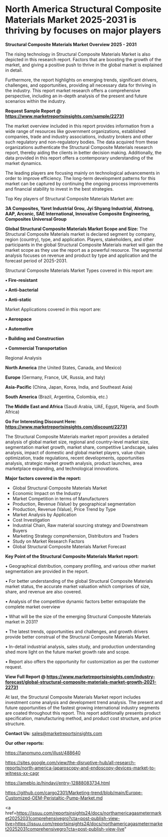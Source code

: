 # North America Structural Composite Materials Market 2025-2031 is thriving by focuses on major players

<Strong> Structural Composite Materials Market Overview 2025 - 2031</strong>

The rising technology in Structural Composite Materials Market is also depicted in this research report. Factors that are boosting the growth of the market, and giving a positive push to thrive in the global market is explained in detail.

Furthermore, the report highlights on emerging trends, significant drivers, challenges, and opportunities, providing all necessary data for thriving in the industry. This report market research offers a comprehensive perspective, including an in-depth analysis of the present and future scenarios within the industry.

<strong>Request Sample Report @ <a href=https://www.marketreportsinsights.com/sample/22731>https://www.marketreportsinsights.com/sample/22731</a></strong>

The market overview included in this report provides information from a wide range of resources like government organizations, established companies, trade and industry associations, industry brokers and other such regulatory and non-regulatory bodies. The data acquired from these organizations authenticate the Structural Composite Materials research report, thereby aiding the clients in better decision making. Additionally, the data provided in this report offers a contemporary understanding of the market dynamics.

The leading players are focusing mainly on technological advancements in order to improve efficiency. The long-term development patterns for this market can be captured by continuing the ongoing process improvements and financial stability to invest in the best strategies.

Top Key players of Structural Composite Materials Market are:

<strong>3A Composites, Yaret Industrial Grou, Jyi Shyang Industrial, Alstrong, AAP, Arconic, SAE International, Innovative Composite Engineering, Composites Universal Group</strong>

<strong><b>Global Structural Composite Materials Market Scope and Size:</b></strong>
The Structural Composite Materials market is declared segment by company, region (country), type, and application. Players, stakeholders, and other participants in the global Structural Composite Materials market will gain the market scope as they use the report as a powerful resource. The segmental analysis focuses on revenue and product by type and application and the forecast period of 2025-2031.

Structural Composite Materials Market Types covered in this report are:

<strong>• Fire-resistant

• Anti-bacterial

• Anti-static</strong>

Market Applications covered in this report are:

<strong>• Aerospace

• Automotive

• Building and Construction

• Commercial Transportation</strong> 

Regional Analysis

<strong>North America</strong> (the United States, Canada, and Mexico)

<strong>Europe</strong> (Germany, France, UK, Russia, and Italy)

<strong>Asia-Pacific</strong> (China, Japan, Korea, India, and Southeast Asia)

<strong>South America</strong> (Brazil, Argentina, Colombia, etc.)

<strong>The Middle East and Africa</strong> (Saudi Arabia, UAE, Egypt, Nigeria, and South Africa)

<strong>Go For Interesting Discount Here: <a href=https://www.marketreportsinsights.com/discount/22731>https://www.marketreportsinsights.com/discount/22731</a></strong>

The Structural Composite Materials market report provides a detailed analysis of global market size, regional and country-level market size, segmentation market growth, market share, competitive Landscape, sales analysis, impact of domestic and global market players, value chain optimization, trade regulations, recent developments, opportunities analysis, strategic market growth analysis, product launches, area marketplace expanding, and technological innovations.

<strong><b>Major factors covered in the report:</b></strong>
<ul>
  <li>Global Structural Composite Materials Market </li>
  <li>Economic Impact on the Industry</li>
  <li>Market Competition in terms of Manufacturers</li>
  <li>Production, Revenue (Value) by geographical segmentation</li>
  <li>Production, Revenue (Value), Price Trend by Type</li>
  <li>Market Analysis by Application</li>
  <li>Cost Investigation</li>
  <li>Industrial Chain, Raw material sourcing strategy and Downstream Buyers</li>
  <li>Marketing Strategy comprehension, Distributors and Traders</li>
  <li>Study on Market Research Factors</li>
  <li>Global Structural Composite Materials Market Forecast</li>
</ul>

<strong><b>Key Point of the Structural Composite Materials Market report:</b></strong>

• Geographical distribution, company profiling, and various other market segmentation are provided in the report.

• For better understanding of the global Structural Composite Materials market status, the accurate market valuation which comprises of size, share, and revenue are also covered.

• Analysis of the competitive dynamic factors better extrapolate the complete market overview

• What will be the size of the emerging Structural Composite Materials market in 2031?

• The latest trends, opportunities and challenges, and growth drivers provide better construal of the Structural Composite Materials Market.

• In-detail industrial analysis, sales study, and production understanding shed more light on the future market growth rate and scope.

• Report also offers the opportunity for customization as per the customer request.

<strong><b>View Full Report @ <a href=https://www.marketreportsinsights.com/industry-forecast/global-structural-composite-materials-market-growth-2021-22731>https://www.marketreportsinsights.com/industry-forecast/global-structural-composite-materials-market-growth-2021-22731</a></b></strong>


At last, the Structural Composite Materials Market report includes investment come analysis and development trend analysis. The present and future opportunities of the fastest growing international industry segments are coated throughout this report. This report additionally presents product specification, manufacturing method, and product cost structure, and price structure.

<strong>Contact Us:</strong>
sales@marketreportsinsights.com

<strong>Our other reports:</strong>

<a href=https://tanomuno.com/illust/488640>https://tanomuno.com/illust/488640</a>

<a href=https://sites.google.com/view/the-disruptive-hub/all-research-reports/north-america-laparoscopy-and-endoscopy-devices-market-to-witness-xx-cagr>https://sites.google.com/view/the-disruptive-hub/all-research-reports/north-america-laparoscopy-and-endoscopy-devices-market-to-witness-xx-cagr</a>

<a href=https://ameblo.jp/hindavi/entry-12888083734.html>https://ameblo.jp/hindavi/entry-12888083734.html</a>

<a href=https://github.com/cargo2301/Marketing-trend/blob/main/Europe-Customized-OEM-Peristaltic-Pump-Market.md>https://github.com/cargo2301/Marketing-trend/blob/main/Europe-Customized-OEM-Peristaltic-Pump-Market.md</a>

<a href=https://issuu.com/reportsinsights24/docs/northamericagasmetermarket20252031comprehensivegro?cta=post-publish-view-live>https://issuu.com/reportsinsights24/docs/northamericagasmetermarket20252031comprehensivegro?cta=post-publish-view-live</a>"
